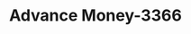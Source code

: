 ---
f_zip-code: 68801
f_state-code: NE
title: Advance Money-3366
f_phone: 308-381-0455
f_city-only: Grand Island
f_address: 645 South Locust Street Grand Island
f_location-unique-id: '3366'
slug: advance-money-3366
updated-on: '2024-05-30T13:46:58.046Z'
created-on: '2024-05-30T13:36:59.803Z'
published-on: '2024-05-30T13:54:32.469Z'
f_city-state: cms/city/grand-island-ne.md
f_company: cms/company/advance-money.md
f_state: cms/state/nebraska.md
layout: '[payday-loan].html'
tags: payday-loan
---